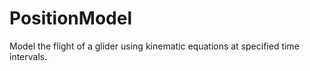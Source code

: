 # PositionModel
Model the flight of a glider using kinematic equations at specified time intervals.
